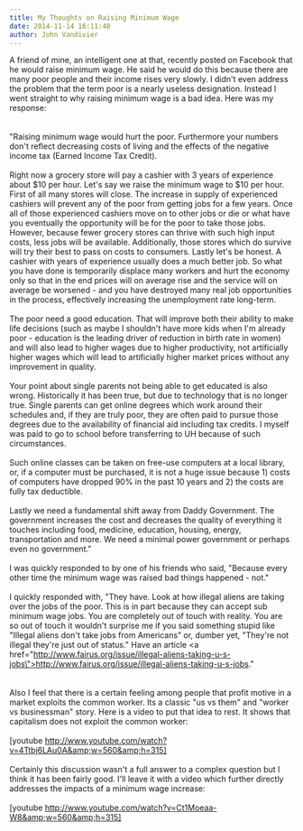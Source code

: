 ```yaml
---
title: My Thoughts on Raising Minimum Wage
date: 2014-11-14 16:11:48
author: John Vandivier
---
```




A friend of mine, an intelligent one at that, recently posted on Facebook that he would raise minimum wage. He said he would do this because there are many poor people and their income rises very slowly. I didn't even address the problem that the term poor is a nearly useless designation. Instead I went straight to why raising minimum wage is a bad idea. Here was my response:<br /><br /><br />\"Raising minimum wage would hurt the poor. Furthermore your numbers don't reflect decreasing costs of living and the effects of the negative income tax (Earned Income Tax Credit).<br /><br />Right now a grocery store will pay a cashier with 3 years of experience about $10 per hour. Let's say we raise the minimum wage to $10 per hour. First of all many stores will close. The increase in supply of experienced cashiers will prevent any of the poor from getting jobs for a few years. Once all of those experienced cashiers move on to other jobs or die or what have you eventually the opportunity will be for the poor to take those jobs. However, because fewer grocery stores can thrive with such high input costs, less jobs will be available. Additionally, those stores which do survive will try their best to pass on costs to consumers. Lastly let's be honest. A cashier with years of experience usually does a much better job. So what you have done is temporarily displace many workers and hurt the economy only so that in the end prices will on average rise and the service will on average be worsened - and you have destroyed many real job opportunities in the process, effectively increasing the unemployment rate long-term.<br /><br />The poor need a good education. That will improve both their ability to make life decisions (such as maybe I shouldn't have more kids when I'm already poor - education is the leading driver of reduction in birth rate in women) and will also lead to higher wages due to higher productivity, not artificially higher wages which will lead to artificially higher market prices without any improvement in quality.<br /><br />Your point about single parents not being able to get educated is also wrong. Historically it has been true, but due to technology that is no longer true. Single parents can get online degrees which work around their schedules and, if they are truly poor, they are often paid to pursue those degrees due to the availability of financial aid including tax credits. I myself was paid to go to school before transferring to UH because of such circumstances.<br /><br />Such online classes can be taken on free-use computers at a local library, or, if a computer must be purchased, it is not a huge issue because 1) costs of computers have dropped 90% in the past 10 years and 2) the costs are fully tax deductible.<br /><br />Lastly we need a fundamental shift away from Daddy Government. The government increases the cost and decreases the quality of everything it touches including food, medicine, education, housing, energy, transportation and more. We need a minimal power government or perhaps even no government.\"<br /><br />I was quickly responded to by one of his friends who said, \"Because every other time the minimum wage was raised bad things happened - not.\"<br /><br />I quickly responded with, \"They have. Look at how illegal aliens are taking over the jobs of the poor. This is in part because they can accept sub minimum wage jobs. You are completely out of touch with reality. You are so out of touch it wouldn't surprise me if you said something stupid like \"Illegal aliens don't take jobs from Americans\" or, dumber yet, \"They're not illegal they're just out of status.\" Have an article <a href=\"http://www.fairus.org/issue/illegal-aliens-taking-u-s-jobs\">http://www.fairus.org/issue/illegal-aliens-taking-u-s-jobs</a>.\"<br /><br /><br />Also I feel that there is a certain feeling among people that profit motive in a market exploits the common worker. Its a classic \"us vs them\" and \"worker vs businessman\" story. Here is a video to put that idea to rest. It shows that capitalism does not exploit the common worker:<br /><br />[youtube http://www.youtube.com/watch?v=4Ttbj6LAu0A&amp;w=560&amp;h=315]<br /><br />Certainly this discussion wasn't a full answer to a complex question but I think it has been fairly good. I'll leave it with a video which further directly addresses the impacts of a minimum wage increase:<br /><br />[youtube http://www.youtube.com/watch?v=Ct1Moeaa-W8&amp;w=560&amp;h=315]